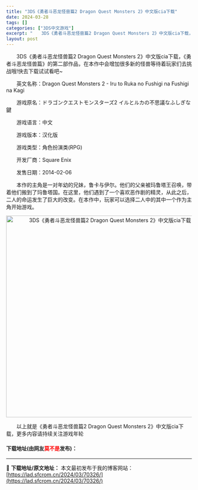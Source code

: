 ```yaml
---
title: "3DS《勇者斗恶龙怪兽篇2 Dragon Quest Monsters 2》中文版cia下载"
date: 2024-03-28
tags: []
categories: ["3DS中文游戏"]
excerpt: "　　3DS《勇者斗恶龙怪兽篇2 Dragon Quest Monsters 2》中文版cia下载，《勇者斗恶龙怪兽篇》的第二部作品，在本作中会增加很多新的怪兽等待着玩家们去挑战哦!快去下载试试看吧~ 　　英文名称：Dragon Quest Monsters 2 - Iru to Ruka no Fu&hellip;"
layout: post
---
```


 <p>　　3DS《勇者斗恶龙怪兽篇2 Dragon Quest Monsters 2》中文版cia下载，《勇者斗恶龙怪兽篇》的第二部作品，在本作中会增加很多新的怪兽等待着玩家们去挑战哦!快去下载试试看吧~</p> <p>　　英文名称：Dragon Quest Monsters 2 - Iru to Ruka no Fushigi na Fushigi na Kagi</p> <p>　　游戏原名：ドラゴンクエストモンスターズ2 イルとルカの不思議なふしぎな鍵</p> <p>　　游戏语言：中文</p> <p>　　游戏版本：汉化版</p> <p>　　游戏类型：角色扮演类(RPG)</p> <p>　　开发厂商：Square Enix</p> <p>　　发售日期：2014-02-06</p> <p>　　本作的主角是一对年幼的兄妹，鲁卡与伊尔。他们的父亲被玛鲁塔王召唤，带着他们搬到了玛鲁塔国。在这里，他们遇到了一个喜欢恶作剧的精灵，从此之后，二人的命运发生了巨大的改变。在本作中，玩家可以选择二人中的其中一个作为主角开始游戏。</p> <p align="center"><img align="" border="0" src="https://lad.sfcrom.cn/wp-content/uploads/2024/03/20240328_66054b23e019d.webp" width="548" alt="3DS《勇者斗恶龙怪兽篇2 Dragon Quest Monsters 2》中文版cia下载" /></p> <p>　　以上就是《勇者斗恶龙怪兽篇2 Dragon Quest Monsters 2》中文版cia下载，更多内容请持续关注游戏年轮</p> <p><h4>下载地址(由网友<font color="red">莫不是</font>发布)：</h4></p> 

---
📖 **下载地址/原文地址：** 本文最初发布于我的博客网站：[https://lad.sfcrom.cn/2024/03/70326/](https://lad.sfcrom.cn/2024/03/70326/)
